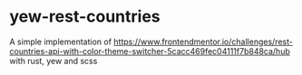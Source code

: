 # yew-rest-countries
A simple implementation of https://www.frontendmentor.io/challenges/rest-countries-api-with-color-theme-switcher-5cacc469fec04111f7b848ca/hub with rust, yew and scss 
